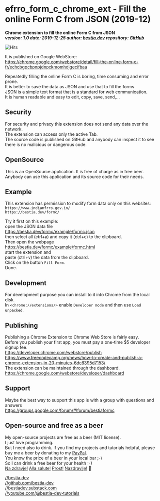 # efrro_form_c_chrome_ext - Fill the online Form C from JSON (2019-12)

**Chrome extension to fill the online Form C from JSON**  
***version: 1.0  date: 2019-12-25 author: [bestia.dev](https://bestia.dev) repository: [GitHub](https://github.com/bestia-dev/efrro_form_c_chrome_ext)***  

![Hits](https://bestia.dev/webpage_hit_counter/get_svg_image/851013260.svg)

It is published on Google WebStore:  
<https://chrome.google.com/webstore/detail/fill-the-online-form-c-fr/echcbgpcbpnpjdnpckmomhdjgecifbaa>  

Repeatedly filling the online Form C is boring, time consuming and error prone.  
It is better to save the data as JSON and use that to fill the forms  
JSON is a simple text format that is a standard for web communication.  
It is human readable and easy to edit, copy, save, send,...  

## Security

For security and privacy this extension does not send any data over the network.  
The extension can access only the active Tab.  
The source code is published on GitHub and anybody can inspect it to see there is no malicious or dangerous code.  

## OpenSource

This is an OpenSource application. It is free of charge as in free beer.  
Anybody can use this application and its source code for their needs.  

## Example

This extension has permission to modify form data only on this websites:  
`https://www.indianfrro.gov.in/`  
`https://bestia.dev/formc/`  

Try it first on this example:  
open the JSON data file  
<https://bestia.dev/formc/example/formc.json>  
then select all (ctrl+a) and copy it (ctrl+c) to the clipboard.  
Then open the webpage  
<https://bestia.dev/formc/example/formc.html>  
start the extension and  
paste (ctrl+v) the data from the clipboard.  
Click on the button `Fill Form`.  
Done.  

## Development

For development purpose you can install to it into Chrome from the local disk.  
In `<chrome://extensions/>` enable `Developer mode` and then use `Load unpacked`.  

## Publishing

Publishing a Chrome Extension to Chrome Web Store is fairly easy.  
Before you publish your first app, you must pay a one-time $5 developer signup fee.  
<https://developer.chrome.com/webstore/publish>  
<https://www.freecodecamp.org/news/how-to-create-and-publish-a-chrome-extension-in-20-minutes-6dc8395d7153/>  
The extension can be maintained through the dashboard.  
<https://chrome.google.com/webstore/developer/dashboard>  

## Support
Maybe the best way to support this app is with a group with questions and answers  
<https://groups.google.com/forum/#!forum/bestiaformc>  

## Open-source and free as a beer

My open-source projects are free as a beer (MIT license).  
I just love programming.  
But I need also to drink. If you find my projects and tutorials helpful, please buy me a beer by donating to my [PayPal](https://paypal.me/LucianoBestia).  
You know the price of a beer in your local bar ;-)  
So I can drink a free beer for your health :-)  
[Na zdravje!](https://translate.google.com/?hl=en&sl=sl&tl=en&text=Na%20zdravje&op=translate) [Alla salute!](https://dictionary.cambridge.org/dictionary/italian-english/alla-salute) [Prost!](https://dictionary.cambridge.org/dictionary/german-english/prost) [Nazdravlje!](https://matadornetwork.com/nights/how-to-say-cheers-in-50-languages/) 🍻

[//bestia.dev](https://bestia.dev)  
[//github.com/bestia-dev](https://github.com/bestia-dev)  
[//bestiadev.substack.com](https://bestiadev.substack.com)  
[//youtube.com/@bestia-dev-tutorials](https://youtube.com/@bestia-dev-tutorials)  
